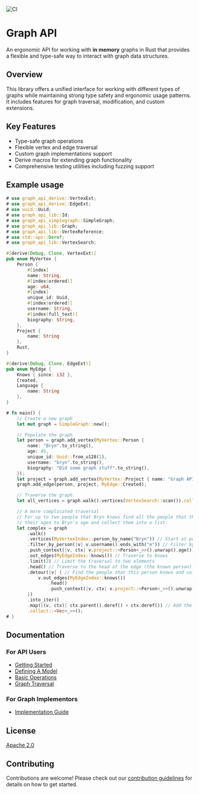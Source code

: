![CI](https://github.com/BrynCooke/graph-api/actions/workflows/ci.yml/badge.svg)

# Graph API

An ergonomic API for working with **in memory** graphs in Rust that provides a flexible and type-safe way to interact
with graph data
structures.

## Overview

This library offers a unified interface for working with different types of graphs while maintaining strong type safety
and ergonomic usage patterns. It includes features for graph traversal, modification, and custom extensions.

## Key Features

- Type-safe graph operations
- Flexible vertex and edge traversal
- Custom graph implementations support
- Derive macros for extending graph functionality
- Comprehensive testing utilities including fuzzing support

## Example usage

```rust
# use graph_api_derive::VertexExt;
# use graph_api_derive::EdgeExt;
# use uuid::Uuid;
# use graph_api_lib::Id;
# use graph_api_simplegraph::SimpleGraph;
# use graph_api_lib::Graph;
# use graph_api_lib::VertexReference;
# use std::ops::Deref;
# use graph_api_lib::VertexSearch;

#[derive(Debug, Clone, VertexExt)]
pub enum MyVertex {
    Person {
        #[index]
        name: String,
        #[index(ordered)]
        age: u64,
        #[index]
        unique_id: Uuid,
        #[index(ordered)]
        username: String,
        #[index(full_text)]
        biography: String,
    },
    Project {
        name: String
    },
    Rust,
}

#[derive(Debug, Clone, EdgeExt)]
pub enum MyEdge {
    Knows { since: i32 },
    Created,
    Language {
        name: String
    },
}

# fn main() {
    // Create a new graph
    let mut graph = SimpleGraph::new();

    // Populate the graph
    let person = graph.add_vertex(MyVertex::Person {
        name: "Bryn".to_string(),
        age: 45,
        unique_id: Uuid::from_u128(1),
        username: "bryn".to_string(),
        biography: "Did some graph stuff".to_string(),
    });
    let project = graph.add_vertex(MyVertex::Project { name: "Graph API".to_string() });
    graph.add_edge(person, project, MyEdge::Created);

    // Traverse the graph
    let all_vertices = graph.walk().vertices(VertexSearch::scan()).collect::<Vec<_>>();

    // A more complicated traversal
    // For up to two people that Bryn knows find all the people that they know and add
    // their ages to Bryn's age and collect them into a list.
    let complex = graph
        .walk()
        .vertices(MyVertexIndex::person_by_name("Bryn")) // Start at people named Bryn
        .filter_by_person(|v| v.username().ends_with("e")) // Filter by username ending with e
        .push_context(|v, ctx| v.project::<Person<_>>().unwrap().age()) // Stash the age in the context
        .out_edges(MyEdgeIndex::knows()) // Traverse to knows
        .limit(2) // Limit the traversal to two elements
        .head() // Traverse to the head of the edge (the known person) 
        .detour(|v| { // Find the people that this person knows and collect their ages
            v.out_edges(MyEdgeIndex::knows())
                .head()
                .push_context(|v, ctx| v.project::<Person<_>>().unwrap().age())
        })
        .into_iter()
        .map(|(v, ctx)| ctx.parent().deref() + ctx.deref()) // Add the ages of 
        .collect::<Vec<_>>();
# }

```

## Documentation

### For API Users

- [Getting Started](docs/users/getting-started.md)
- [Defining A Model](docs/users/defining-a-model.md)
- [Basic Operations](docs/users/basic-operations.md)
- [Graph Traversal](docs/users/traversal.md)

### For Graph Implementors

- [Implementation Guide](docs/implementors/guide.md)

## License

[Apache 2.0](./LICENSE)

## Contributing

Contributions are welcome! Please check out our [contribution guidelines](CONTRIBUTING.md) for details on how to get
started.




